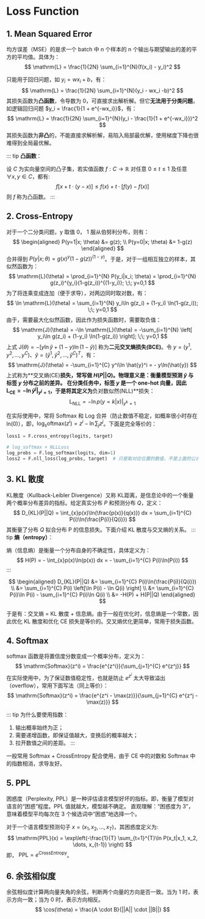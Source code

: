 # Loss Function

## 1. Mean Squared Error

均方误差（MSE）的是求一个 batch 中 n 个样本的 n 个输出与期望输出的差的平方的平均值。具体为：
$$
\mathrm{L} = \frac{1}{2N} \sum_{i=1}^{N}(f(x_i) - y_i)^2
$$

只能用于回归问题，如 $y_i = wx_i +b$，有：
$$
\mathrm{L} = \frac{1}{2N} \sum_{i=1}^{N}(y_i - wx_i -b)^2
$$
其损失函数为**凸函数**，令导数为 0，可直接求出解析解。但它**无法用于分类问题**，如逻辑回归问题 $y_i = \frac{1}{1 + e^{-wx_i}}$，有：
$$
\mathrm{L} = \frac{1}{2N} \sum_{i=1}^{N}(y_i - \frac{1}{1 + e^{-wx_i}})^2
$$
其损失函数为**非凸**的，不能直接求解析解，易陷入局部最优解，使用梯度下降也很难得到全局最优解。

::: tip
**凸函数**：

设 $C$ 为实向量空间的凸子集，若实值函数 $f: C \rightarrow \mathbb{R}$ 对任意 $0 \leq t \leq 1$ 及任意 $\forall x,\,y \in C$，都有:
$$
f\left[x + t \cdot (y-x)\right] \leq f(x)+t \cdot \left[f(y) - f(x)\right]
$$
则 $f$ 称为凸函数。
:::

## 2. Cross-Entropy
对于一个二分类问题，y 取值 0， 1 服从伯努利分布，则有：
$$
\begin{aligned}
P(y=1|x; \theta) &= g(z); \\
P(y=0|x; \theta) &= 1-g(z)
\end{aligned}
$$
合并得到 $P(y|x; \theta) = g(x)^y(1-g(z))^{(1-y)}$。于是，对于一组相互独立的样本，其似然函数为：
$$
\mathrm{L}(\theta) = \prod_{i=1}^{N} P(y_i|x_i; \theta) = \prod_{i=1}^{N} g(z_i)^{y_i}(1-g(z_i))^{(1-y_i)}; \;\; y=0,1
$$
为了将连乘变成连加（便于求导），对两边同时取对数，有：
$$
\ln \mathrm{L}(\theta) = \sum_{i=1}^{N} y_i\ln g(z_i) + (1-y_i) \ln(1-g(z_i)); \;\; y=0,1
$$
由于，需要最大化似然函数，因此作为损失函数时，需要取负值：
$$
\mathrm{J}(\theta) = -\ln \mathrm{L}(\theta) = -\sum_{i=1}^{N} \left[ y_i\ln g(z_i) + (1-y_i) \ln(1-g(z_i)) \right]; \;\; y=0,1
$$
上式 $\mathrm{J}(\theta) = -\left[ y\ln \hat{y} + (1-y) \ln(1-\hat{y}) \right]$ 称为**二元交叉熵损失(BCE)**。令 $y=(y^1, y^2, \dots, y^C)$、$\hat{y}=(\hat{y}^1, \hat{y}^2, \dots, \hat{y}^C)^T$，有：
$$
\mathrm{J}(\theta) = -\sum_{i=1}^{C} y^i\ln \hat{y}^i = - y\ln(\hat{y})
$$
上式称为**交叉熵(CE)**损失，常写做 $H(P||Q)$。物理意义是：衡量模型预测 $\hat{y}$ 与标签 $y$ 分布之前的差异。
在分类任务中，标签 $y$ 是一个 one-hot 向量，因此 $\mathrm{L_{CE}}=-\ln \hat{y}^j |_{y^j=1}$，于是将其定义为**负对数似然(NLL)**损失：
$$
\mathrm{L_{NLL}}=-\ln p(y=k|x)|_{y^k=1}
$$

在实际使用中，常将 Softmax 和 Log 合并（防止数值不稳定，如概率很小时存在 ln(0)），即，$\mathrm{log_softmax}(z^i) = z^i - \ln\sum_{j}z^j$。下面是完全等价的：
```python
loss1 = F.cross_entropy(logits, target)

# log_softmax + NLLLoss
log_probs = F.log_softmax(logits, dim=1)
loss2 = F.nll_loss(log_probs, target)  # 只是取对应位置的数值，不是上面的公式（两步的整体是上面公式）
```

## 3. KL 散度

KL散度（Kullback-Leibler Divergence）又称 KL距离，是信息论中的一个衡量两个概率分布差异的指标。给定真实分布 $P$ 和预测分布 $Q$，定义：
$$
D_{KL}(P||Q) = \int_{x}p(x)\ln(\frac{p(x)}{q(x)}) dx = \sum_{i=1}^{C} P(i)\ln(\frac{P(i)}{Q(i)})
$$
其衡量了分布 $Q$ 拟合分布 P 的信息损失。下面介绍 KL 散度与交叉熵的关系。
::: tip
**熵（entropy）**：

熵（信息熵）是衡量一个分布自身的不确定性，具体定义为：
$$
H(P) = - \int_{x}p(x)\ln(p(x)) dx = - \sum_{i=1}^{C} P(i)\ln(P(i))
$$
:::

$$
\begin{aligned}
D_{KL}(P||Q) &= \sum_{i=1}^{C} P(i)\ln(\frac{P(i)}{Q(i)}) \\
&= \sum_{i=1}^{C} P(i) \left[\ln P(i) - \ln Q(i) \right] \\
&= \sum_{i=1}^{C} P(i)\ln P(i) - \sum_{i=1}^{C} P(i)\ln Q(i) \\
&= -H(P) + H(P||Q)
\end{aligned}
$$

于是有：交叉熵 = KL 散度 + 信息熵。由于一般在优化时，信息熵是一个常数，因此优化 KL 散度和优化 CE 损失是等价的。交叉熵优化更简单，常用于损失函数。

## 4. Softmax

softmax 函数是将置信度分数变成一个概率分布，定义为：
$$
\mathrm{Softmax}(z^i) = \frac{e^{z^i}}{\sum_{j=1}^{C} e^{z^j}}
$$
在实际使用中，为了保证数值稳定性，也就是防止 $e^{z^i}$ 太大导致溢出（overflow），常用下面写法（同上等价）：
$$
\mathrm{Softmax}(z^i) = \frac{e^{z^i - \max(z)}}{\sum_{j=1}^{C} e^{z^j - \max(z)}}
$$

::: tip
为什么要使用指数：

1. 输出概率始终为正；
2. 需要递增函数，即保证值越大，变换后的概率越大；
3. 拉开数值之间的差距。
:::

一般常用 Softmax + CrossEntropy 配合使用，由于 CE 中的对数和 Softmax 中的指数相消，求导友好。

## 5. PPL
困惑度（Perplexity, PPL）是一种评估语言模型好坏的指标。即，衡量了模型对语言的“困惑”程度。PPL 值就越大，模型越不确定。
直观理解：“困惑度为 3”，意味着模型平均每次在 3 个候选词中“困惑”地选择一个。

对于一个语言模型预测句子 $x=(x_1, x_2, \dots, x_T)$，其困惑度定义为:
$$
\mathrm{PPL}(x) = \exp\left(-\frac{1}{T} \sum_{t=1}^{T}\ln P(x_t|x_1, x_2, \dots, x_{t-1}) \right)
$$
即， $\mathrm{PPL} = e^{\mathrm{CrossEntropy}}$。

## 6. 余弦相似度

余弦相似度计算两向量夹角的余弦，判断两个向量的方向是否一致。当为 1 时，表示方向一致；当为 0 时，表示方向相反。
$$
\cos(\theta) = \frac{A \cdot B}{||A|| \cdot ||B||}
$$

